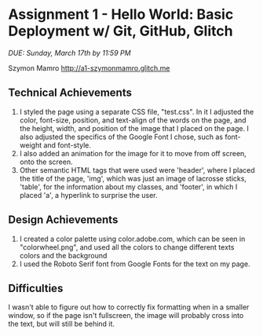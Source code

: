 Assignment 1 - Hello World: Basic Deployment w/ Git, GitHub, Glitch
===

*DUE: Sunday, March 17th by 11:59 PM*

Szymon Mamro
http://a1-szymonmamro.glitch.me

## Technical Achievements
1. I styled the page using a separate CSS file, "test.css". In it I adjusted the color, font-size, position, and text-align of the words on the page, and the height, width, and position of the image that I placed on the page.
   I also adjusted the specifics of the Google Font I chose, such as font-weight and font-style.
2. I also added an animation for the image for it to move from off screen, onto the screen.
3. Other semantic HTML tags that were used were 'header', where I placed the title of the page, 'img', which was just an image of lacrosse sticks, 'table', for the information about my classes, and 'footer', in which I placed 'a', a hyperlink to surprise the user.

## Design Achievements
1. I created a color palette using color.adobe.com, which can be seen in "colorwheel.png", and used all the colors to change different texts colors and
   the background
2. I used the Roboto Serif font from Google Fonts for the text on my page.

## Difficulties

I wasn't able to figure out how to correctly fix formatting when in a smaller window, so if the page isn't fullscreen, the image will probably cross into the text, but will still be behind it.

